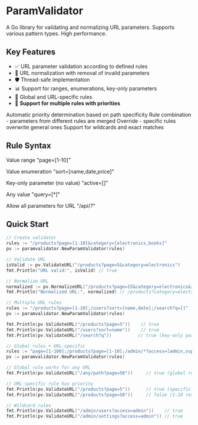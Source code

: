 # ParamValidator

A Go library for validating and normalizing URL parameters. Supports various pattern types. High performance.

## Key Features

- ✅ URL parameter validation according to defined rules  
- 🔄 URL normalization with removal of invalid parameters  
- 🛡️ Thread-safe implementation  
- 📊 Support for ranges, enumerations, key-only parameters  
- 🎯 Global and URL-specific rules  
- 🔀 **Support for multiple rules with priorities**

Automatic priority determination based on path specificity
Rule combination - parameters from different rules are merged
Override - specific rules overwrite general ones
Support for wildcards and exact matches

## Rule Syntax

Value range "page=[1-10]"

Value enumeration "sort=[name,date,price]"

Key-only parameter (no value) "active=[]"

Any value "query=[*]"

Allow all parameters for URL "/api/*?*"

## Quick Start

```go
// Create validator
rules := "/products?page=[1-10]&category=[electronics,books]"
pv := paramvalidator.NewParamValidator(rules)

// Validate URL
isValid := pv.ValidateURL("/products?page=5&category=electronics")
fmt.Println("URL valid:", isValid) // true

// Normalize URL
normalized := pv.NormalizeURL("/products?page=15&category=electronics&invalid=param")
fmt.Println("Normalized URL:", normalized) // /products?category=electronics

// Multiple URL rules
rules := "/products?page=[1-10];/users?sort=[name,date];/search?q=[]"
pv := paramvalidator.NewParamValidator(rules)

fmt.Println(pv.ValidateURL("/products?page=5"))    // true
fmt.Println(pv.ValidateURL("/users?sort=name"))    // true
fmt.Println(pv.ValidateURL("/search?q"))          // true (key-only parameter)

// Global rules + URL-specific
rules := "page=[1-100];/products?page=[1-10];/admin/*?access=[admin,superuser]"
pv := paramvalidator.NewParamValidator(rules)

// Global rule works for any URL
fmt.Println(pv.ValidateURL("/any/path?page=50"))     // true (global rule)

// URL-specific rule has priority
fmt.Println(pv.ValidateURL("/products?page=5"))      // true (specific rule)
fmt.Println(pv.ValidateURL("/products?page=50"))     // false (1-10 restriction)

// Wildcard rules
fmt.Println(pv.ValidateURL("/admin/users?access=admin"))    // true
fmt.Println(pv.ValidateURL("/admin/settings?access=admin")) // true
